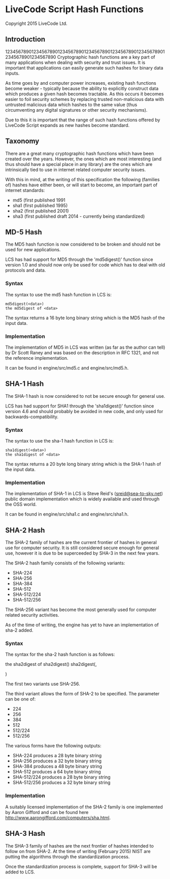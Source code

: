 # LiveCode Script Hash Functions
Copyright 2015 LiveCode Ltd.

## Introduction
12345678901234567890123456789012345678901234567890123456789012345678901234567890
Cryptographic hash functions are a key part of many applications when dealing
with security and trust issues. It is important that applications can easily
generate such hashes for binary data inputs.

As time goes by and computer power increases, existing hash functions become
weaker - typically because the ability to explicitly construct data which
produces a given hash becomes tractable. As this occurs it becomes easier to
foil security schemes by replacing trusted non-malicious data with untrusted
malicious data which hashes to the same value (thus circumventing any digital
signatures or other security mechanisms).

Due to this it is important that the range of such hash functions offered by
LiveCode Script expands as new hashes become standard.

## Taxonomy

There are a great many cryptographic hash functions which have been created
over the years. However, the ones which are most interesting (and thus should
have a special place in any library) are the ones which are intrinsically
tied to use in internet related computer security issues.

With this in mind, at the writing of this specification the following
(families of) hashes have either been, or will start to become, an important
part of internet standards:

  - md5 (first published 1991
  - sha1 (first published 1995)
  - sha2 (first published 2001)
  - sha3 (first published draft 2014 - currently being standardized)

## MD-5 Hash

The MD5 hash function is now considered to be broken and should not be used for
new applications.

LCS has had support for MD5 through the 'md5digest()' function since version 1.0
and should now only be used for code which has to deal with old protocols and
data.

### Syntax

The syntax to use the md5 hash function in LCS is:

    md5digest(<data>)
    the md5digest of <data>
    
The syntax returns a 16 byte long binary string which is the MD5 hash of the input
data.
    
### Implementation

The implementation of MD5 in LCS was written (as far as the author can tell)
by Dr Scott Raney and was based on the description in RFC 1321, and not the
reference implementation.

It can be found in engine/src/md5.c and engine/src/md5.h.

## SHA-1 Hash

The SHA-1 hash is now considered to not be secure enough for general use.

LCS has had support for SHA1 through the 'sha1digest()' function since version
4.6 and should probably be avoided in new code, and only used for backwards-compatibility.

### Syntax

The syntax to use the sha-1 hash function in LCS is:

    sha1digest(<data>)
    the sha1digest of <data>
    
The syntax returns a 20 byte long binary string which is the SHA-1 hash of the input
data.

### Implementation

The implementation of SHA-1 in LCS is Steve Reid's (sreid@sea-to-sky.net) public domain
implementation which is widely available and used through the OSS world.

It can be found in engine/src/sha1.c and engine/src/sha1.h.

## SHA-2 Hash

The SHA-2 family of hashes are the current frontier of hashes in general use for
computer security. It is still considered secure enough for general use, however
it is due to be superceeded by SHA-3 in the next few years.

The SHA-2 hash family consists of the following variants:

  - SHA-224
  - SHA-256
  - SHA-384
  - SHA-512
  - SHA-512/224
  - SHA-512/256

The SHA-256 variant has become the most generally used for computer related security
activities.

As of the time of writing, the engine has yet to have an implementation of sha-2
added.

### Syntax

The syntax for the sha-2 hash function is as follows:

  the sha2digest of <data>
  sha2digest(<data>)
  sha2digest(<data>, <form>)
  
The first two variants use SHA-256.

The third variant allows the form of SHA-2 to be specified. The <form> parameter can
be one of:

  - 224
  - 256
  - 384
  - 512
  - 512/224
  - 512/256

The various forms have the following outputs:

  - SHA-224 produces a 28 byte binary string
  - SHA-256 produces a 32 byte binary string
  - SHA-384 produces a 48 byte binary string
  - SHA-512 produces a 64 byte binary string
  - SHA-512/224 produces a 28 byte binary string
  - SHA-512/256 produces a 32 byte binary string

### Implementation

A suitably licensed implementation of the SHA-2 family is one implemented by Aaron Gifford
and can be found here http://www.aarongifford.com/computers/sha.html.

## SHA-3 Hash

The SHA-3 family of hashes are the next frontier of hashes intended to follow on from
SHA-2. At the time of writing (February 2015) NIST are putting the algorithms through the
standardization process.

Once the standardization process is complete, support for SHA-3 will be added to LCS.
